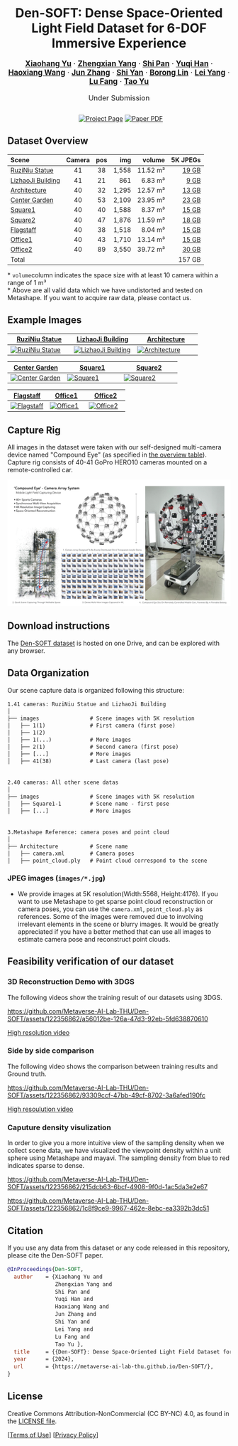 <div align="center">
  <h1>Den-SOFT: Dense Space-Oriented Light Field Dataset for 6-DOF Immersive Experience </h1>

  <p style="font-size:1.2em">
    <a href=""><strong>Xiaohang Yu</strong></a> ·
    <a href=""><strong>Zhengxian Yang</strong></a> ·
    <a href=""><strong>Shi Pan</strong></a> ·
    <a href=""><strong>Yuqi Han</strong></a> ·
    <a href=""><strong>Haoxiang Wang</strong></a> ·
    <a href=""><strong>Jun Zhang</strong></a> ·
    <a href=""><strong>Shi Yan</strong></a> ·
    <a href=""><strong>Borong Lin</strong></a> ·
    <a href=""><strong>Lei Yang</strong></a> ·
    <a href=""><strong>Lu Fang</strong></a> ·
    <a href="https://ytrock.com"><strong>Tao Yu</strong></a>
  </p>
  <p align="center" style="font-size:16px">Under Submission</p>


  <p align="center" style="margin: 2em auto;">
    <a href='https://metaverse-ai-lab-thu.github.io/Den-SOFT/' style='padding-left: 0.5rem;'><img src='https://img.shields.io/badge/Den--SOFT-Project_page-orange?style=flat&logo=databricks&logoColor=orange/' alt='Project Page'></a>
    <a href='https://arxiv.org/abs/2311.02542'><img src='https://img.shields.io/badge/arXiv-Paper_PDF-red?style=flat&logo=arXiv&logoColor=green' alt='Paper PDF'></a>
    <!--<a href='https://dl.acm.org/doi/10.1145/3592106'><img src='https://img.shields.io/badge/Paper-PDF-green?style=flat&logo=arXiv&logoColor=green' alt='DOI'></a>
    <a href='https://youtu.be/GdvxgsITZOw'><img src='https://img.shields.io/badge/YouTube-Video-red?style=flat&logo=YouTube&logoColor=red' alt='YouTube Video'></a>-->
  </p>
</div>

## Dataset Overview

Scene                               |           Camera          |            pos            |            img           |           volume          |       5K&nbsp;JPEGs 
:-----------------------------------| :------------------------:| :------------------------:| ------------------------:| -------------------------:|---------------------------:
[RuziNiu Statue][Ruziniu_index]     |            41             |            38             |          1,558           |          11.52 m&sup3;    |[19&nbsp;GB][Ruziniu_index] 
[LizhaoJi Building][Lizhaoji_index] |            41             |            21             |            861           |           6.83 m&sup3;    |[9&nbsp;GB ][Lizhaoji_index] 
[Architecture][Architecture_index]  |            40             |            32             |          1,295           |          12.57 m&sup3;    |[13&nbsp;GB][Architecture_index] 
[Center Garden][CenterGarden_index] |            40             |            53             |          2,109           |          23.95 m&sup3;    |[23&nbsp;GB][CenterGarden_index]
[Square1][Square1_index]            |            40             |            40             |          1,588           |           8.37 m&sup3;    |[15&nbsp;GB][Square1_index] 
[Square2][Square2_index]            |            40             |            47             |          1,876           |          11.59 m&sup3;    |[18&nbsp;GB][Square2_index] 
[Flagstaff][Flagstaff_index]        |            40             |            38             |          1,518           |           8.04 m&sup3;    |[15&nbsp;GB][Flagstaff_index]  
[Office1][Office1_index]            |            40             |            43             |          1,710           |          13.14 m&sup3;    |[15&nbsp;GB][Office1_index]
[Office2][Office2_index]            |            40             |            89             |          3,550           |           39.72 m&sup3;   |[30&nbsp;GB][Office2_index]
Total                               |                                                                                                                                 |     |       |    |157&nbsp;GB |  

\* `volume`column indicates the space size with at least 10 camera within a range of 1 m&sup3;  
\* Above are all valid data which we have undistorted and tested on Metashape. If you want to acquire raw data, please contact us.

[Ruziniu_index]: https://onedrive.live.com/?authkey=%21AHkhjVX1B8Ktzuk&cid=32A0E05ACDEA165D&id=32A0E05ACDEA165D%217095&parId=32A0E05ACDEA165D%217088&o=OneUp
[Lizhaoji_index]: https://onedrive.live.com/?authkey=%21AHkhjVX1B8Ktzuk&cid=32A0E05ACDEA165D&id=32A0E05ACDEA165D%217089&parId=32A0E05ACDEA165D%217088&o=OneUp
[Architecture_index]: https://onedrive.live.com/?authkey=%21AHkhjVX1B8Ktzuk&cid=32A0E05ACDEA165D&id=32A0E05ACDEA165D%217094&parId=32A0E05ACDEA165D%217088&o=OneUp
[CenterGarden_index]: https://onedrive.live.com/?authkey=%21AHkhjVX1B8Ktzuk&cid=32A0E05ACDEA165D&id=32A0E05ACDEA165D%217097&parId=32A0E05ACDEA165D%217088&o=OneUp
[Square1_index]: https://onedrive.live.com/?authkey=%21AHkhjVX1B8Ktzuk&cid=32A0E05ACDEA165D&id=32A0E05ACDEA165D%217090&parId=32A0E05ACDEA165D%217088&o=OneUp
[Square2_index]: https://onedrive.live.com/?authkey=%21AHkhjVX1B8Ktzuk&cid=32A0E05ACDEA165D&id=32A0E05ACDEA165D%217093&parId=32A0E05ACDEA165D%217088&o=OneUp
[Flagstaff_index]: https://onedrive.live.com/?authkey=%21AHkhjVX1B8Ktzuk&cid=32A0E05ACDEA165D&id=32A0E05ACDEA165D%217092&parId=32A0E05ACDEA165D%217088&o=OneUp
[Office1_index]: https://onedrive.live.com/?authkey=%21AHkhjVX1B8Ktzuk&cid=32A0E05ACDEA165D&id=32A0E05ACDEA165D%217091&parId=32A0E05ACDEA165D%217088&o=OneUp
[Office2_index]: https://onedrive.live.com/?authkey=%21AHkhjVX1B8Ktzuk&cid=32A0E05ACDEA165D&id=32A0E05ACDEA165D%217096&parId=32A0E05ACDEA165D%217088&o=OneUp


## Example Images

<table>
<thead>
  <tr>
    <th><a href="https://onedrive.live.com/?authkey=%21AHkhjVX1B8Ktzuk&cid=32A0E05ACDEA165D&id=32A0E05ACDEA165D%217095&parId=32A0E05ACDEA165D%217088&o=OneUp">RuziNiu Statue</a></th>
    <th><a href="https://onedrive.live.com/?authkey=%21AHkhjVX1B8Ktzuk&cid=32A0E05ACDEA165D&id=32A0E05ACDEA165D%217089&parId=32A0E05ACDEA165D%217088&o=OneUp">LizhaoJi Building</a></th>
    <th><a href="https://onedrive.live.com/?authkey=%21AHkhjVX1B8Ktzuk&cid=32A0E05ACDEA165D&id=32A0E05ACDEA165D%217094&parId=32A0E05ACDEA165D%217088&o=OneUp">Architecture</a></th>
  </tr>
</thead>
<tbody>
  <tr>
    <td width="33%"> <a href="https://onedrive.live.com/?authkey=%21AHkhjVX1B8Ktzuk&cid=32A0E05ACDEA165D&id=32A0E05ACDEA165D%217095&parId=32A0E05ACDEA165D%217088&o=OneUp"> <img src="static/images/media/RuziNiu Statue.jpg" alt="RuziNiu Statue" alt="RuziNiu Statue"> </a> </td>
    <td width="33%"> <a href="https://onedrive.live.com/?authkey=%21AHkhjVX1B8Ktzuk&cid=32A0E05ACDEA165D&id=32A0E05ACDEA165D%217089&parId=32A0E05ACDEA165D%217088&o=OneUp"> <img src="static/images/media/LizhaoJi Building.jpg" alt="LizhaoJi Building" alt="LizhaoJi Building"> </a> </td>
    <td width="33%"> <a href="https://onedrive.live.com/?authkey=%21AHkhjVX1B8Ktzuk&cid=32A0E05ACDEA165D&id=32A0E05ACDEA165D%217094&parId=32A0E05ACDEA165D%217088&o=OneUp"> <img src="static/images/media/Architecture.jpg" alt="Architecture" alt="Architecture"> </a> </td>
  </tr>
</tbody>
</table>

<table>
<thead>
  <tr>
    <th><a href="https://onedrive.live.com/?authkey=%21AHkhjVX1B8Ktzuk&cid=32A0E05ACDEA165D&id=32A0E05ACDEA165D%217097&parId=32A0E05ACDEA165D%217088&o=OneUp">Center Garden</a></th>
    <th><a href="https://onedrive.live.com/?authkey=%21AHkhjVX1B8Ktzuk&cid=32A0E05ACDEA165D&id=32A0E05ACDEA165D%217090&parId=32A0E05ACDEA165D%217088&o=OneUp">Square1</a></th>
    <th><a href="https://onedrive.live.com/?authkey=%21AHkhjVX1B8Ktzuk&cid=32A0E05ACDEA165D&id=32A0E05ACDEA165D%217093&parId=32A0E05ACDEA165D%217088&o=OneUp">Square2</a></th>
  </tr>
</thead>
<tbody>
  <tr>
    <td width="33%"> <a href="https://onedrive.live.com/?authkey=%21AHkhjVX1B8Ktzuk&cid=32A0E05ACDEA165D&id=32A0E05ACDEA165D%217097&parId=32A0E05ACDEA165D%217088&o=OneUp"> <img src="static/images/media/Center Garden.jpg" alt="Center Garden" alt="Center Garden"> </a> </td>
    <td width="33%"> <a href="https://onedrive.live.com/?authkey=%21AHkhjVX1B8Ktzuk&cid=32A0E05ACDEA165D&id=32A0E05ACDEA165D%217090&parId=32A0E05ACDEA165D%217088&o=OneUp"> <img src="static/images/media/Square1.jpg" alt="Square1" alt="Square1"> </a> </td>
    <td width="33%"> <a href="https://onedrive.live.com/?authkey=%21AHkhjVX1B8Ktzuk&cid=32A0E05ACDEA165D&id=32A0E05ACDEA165D%217093&parId=32A0E05ACDEA165D%217088&o=OneUp"> <img src="static/images/media/Square2.jpg" alt="Square2" alt="Square2"> </a> </td>
  </tr>
</tbody>
</table>

<table>
<thead>
  <tr>
    <th><a href="https://onedrive.live.com/?authkey=%21AHkhjVX1B8Ktzuk&cid=32A0E05ACDEA165D&id=32A0E05ACDEA165D%217092&parId=32A0E05ACDEA165D%217088&o=OneUp">Flagstaff</a></th>
    <th><a href="https://onedrive.live.com/?authkey=%21AHkhjVX1B8Ktzuk&cid=32A0E05ACDEA165D&id=32A0E05ACDEA165D%217091&parId=32A0E05ACDEA165D%217088&o=OneUp">Office1</a></th>
    <th><a href="https://onedrive.live.com/?authkey=%21AHkhjVX1B8Ktzuk&cid=32A0E05ACDEA165D&id=32A0E05ACDEA165D%217096&parId=32A0E05ACDEA165D%217088&o=OneUp">Office2</a></th>
  </tr>
</thead>
<tbody>
  <tr>
    <td width="33%"> <a href="https://onedrive.live.com/?authkey=%21AHkhjVX1B8Ktzuk&cid=32A0E05ACDEA165D&id=32A0E05ACDEA165D%217092&parId=32A0E05ACDEA165D%217088&o=OneUp"> <img src="static/images/media/Flagstaff.jpg" alt="Flagstaff" alt="Flagstaff"> </a> </td>
    <td width="33%"> <a href="https://onedrive.live.com/?authkey=%21AHkhjVX1B8Ktzuk&cid=32A0E05ACDEA165D&id=32A0E05ACDEA165D%217091&parId=32A0E05ACDEA165D%217088&o=OneUp"> <img src="static/images/media/Office1.jpg" alt="Office1" alt="Office1"> </a> </td>
    <td width="33%"> <a href="https://onedrive.live.com/?authkey=%21AHkhjVX1B8Ktzuk&cid=32A0E05ACDEA165D&id=32A0E05ACDEA165D%217096&parId=32A0E05ACDEA165D%217088&o=OneUp"> <img src="static/images/media/Office2.jpg" alt="Office2" alt="Office2"> </a> </td>
  </tr>
</tbody>
</table>

## Capture Rig

All images in the dataset were taken with our self-designed multi-camera device named "Compound Eye"  (as specified in [the overview table](#dataset-overview)). Capture rig consists of  40-41 GoPro HERO10 cameras mounted on a remote-controlled car.

![Capture rig model](static/images/capture%20rig.jpg)

## Download instructions

The [Den-SOFT dataset](https://onedrive.live.com/?authkey=%21AHkhjVX1B8Ktzuk&id=32A0E05ACDEA165D%217088&cid=32A0E05ACDEA165D) is hosted on one Drive, and can be explored with any browser.

## Data Organization

Our scene capture data is organized following this structure:
```
1.41 cameras: RuziNiu Statue and LizhaoJi Building
│
├── images                # Scene images with 5K resolution
│   ├── 1(1)              # First camera (first pose)
│   ├── 1(2)              
│   ├── 1(...)            # More images
│   ├── 2(1)              # Second camera (first pose)
│   ├── [...]             # More images
│   ├── 41(38)            # Last camera (last pose)


2.40 cameras: All other scene datas
│
├── images                # Scene images with 5K resolution
│   ├── Square1-1         # Scene name - first pose
│   ├── [...]             # More images


3.Metashape Reference: camera poses and point cloud
│
├── Architecture          # Scene name
│   ├── camera.xml        # Camera poses
│   ├── point_cloud.ply   # Point cloud correspond to the scene

```


### JPEG images (`images/*.jpg`)

* We provide images at 5K resolution(Width:5568, Height:4176). If you want to use Metashape to get sparse point cloud reconstruction or camera poses, you can use the  `camera.xml`, `point_cloud.ply` as references. Some of the images were removed due to involving irrelevant elements in the scene or blurry images. It would be greatly appreciated if you have a better method that can use all images to estimate camera pose and reconstruct point clouds.

## Feasibility verification of our dataset

### 3D Reconstruction Demo with 3DGS

The following videos show the training result of our datasets using 3DGS.



https://github.com/Metaverse-AI-Lab-THU/Den-SOFT/assets/122356862/a56012be-126a-47d3-92eb-5fd638870610


[High resolution video](https://cloud.tsinghua.edu.cn/f/0ecde282f3fa4a0cb892/)


### Side by side comparison 

The following video shows the comparison between training results and Ground truth.



https://github.com/Metaverse-AI-Lab-THU/Den-SOFT/assets/122356862/93309ccf-47bb-49cf-8702-3a6afed190fc



[High resoulution video](https://cloud.tsinghua.edu.cn/f/22ddd702f6644f77bc69/)

### Caputure density visulization

In order to give you a more intuitive view of the sampling density when we collect scene data, we have visualized the viewpoint density within a unit sphere using Metashape and mayavi. The sampling density from blue to red indicates sparse to dense.



https://github.com/Metaverse-AI-Lab-THU/Den-SOFT/assets/122356862/215dcb63-6bcf-4908-9f0d-1ac5da3e2e67




https://github.com/Metaverse-AI-Lab-THU/Den-SOFT/assets/122356862/1c8f9ce9-9967-462e-8ebc-ea3392b3dc51




## Citation
If you use any data from this dataset or any code released in this repository, please cite the Den-SOFT paper.

```bibtex
@InProceedings{Den-SOFT,
  author    = {Xiaohang Yu and
               Zhengxian Yang and
               Shi Pan and
               Yuqi Han and
               Haoxiang Wang and
               Jun Zhang and
               Shi Yan and
               Lei Yang and
               Lu Fang and
               Tao Yu },
  title     = {{Den-SOFT}: Dense Space-Oriented Light Field Dataset for 6-DOF Immersive Experience},
  year      = {2024},
  url       = {https://metaverse-ai-lab-thu.github.io/Den-SOFT/},
}
```

## License
Creative Commons Attribution-NonCommercial (CC BY-NC) 4.0,
as found in the [LICENSE file](LICENSE).

[[Terms of Use](https://opensource.fb.com/legal/terms/)]
[[Privacy Policy](https://opensource.fb.com/legal/privacy)]
